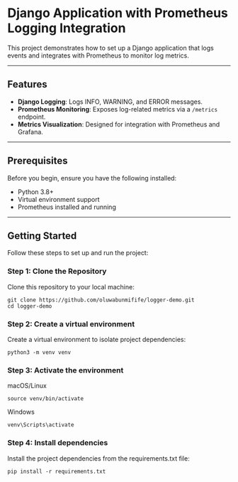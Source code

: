 # Django Application with Prometheus Logging Integration

This project demonstrates how to set up a Django application that logs events and integrates with Prometheus to monitor log metrics.

---

## Features
- **Django Logging**: Logs INFO, WARNING, and ERROR messages.
- **Prometheus Monitoring**: Exposes log-related metrics via a `/metrics` endpoint.
- **Metrics Visualization**: Designed for integration with Prometheus and Grafana.

---

## Prerequisites
Before you begin, ensure you have the following installed:
- Python 3.8+
- Virtual environment support
- Prometheus installed and running

---

## Getting Started

Follow these steps to set up and run the project:

### Step 1: Clone the Repository
Clone this repository to your local machine:
```
git clone https://github.com/oluwabunmifife/logger-demo.git
cd logger-demo
```

### Step 2: Create a virtual environment
Create a virtual environment to isolate project dependencies:
```
python3 -m venv venv
```

### Step 3: Activate the environment
macOS/Linux
```
source venv/bin/activate
```

Windows
```
venv\Scripts\activate
```

### Step 4: Install dependencies
Install the project dependencies from the requirements.txt file:
```
pip install -r requirements.txt
```
